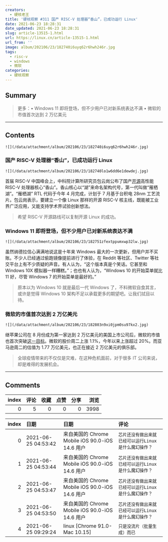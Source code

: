 ```yaml
---
creators:
  - 硬核老王
title: '硬核观察 #311 国产 RISC-V 处理器“香山”，已成功运行 Linux'
date: 2021-06-23 18:28:31
date_updated: 2021-06-23 18:28:31
slug: article-13515-1.html
url: https://linux.cn/article-13515-1.html
url_from: ''
image: album/202106/23/182740i6uyq62r6hwh246r.jpg
tags:
  - risc-v
  - windows
  - 微软
categories:
  - 硬核观察
---
```


## Summary

> 更多：• Windows 11 即将登场，但不少用户已对新系统表达不满 • 微软的市值首次达到 2 万亿美元

***

<!-- more -->

## Contents

`![](/data/attachment/album/202106/23/182740i6uyq62r6hwh246r.jpg)`

### 国产 RISC-V 处理器“香山”，已成功运行 Linux

`![](/data/attachment/album/202106/23/182740lo1w6dd6e1dewdej.jpg)`

首届 RISC-V 中国峰会上，中科院计算所研究员包云岗公布了国产[开源](https://github.com/OpenXiangShan/XiangShan)高性能 RISC-V 处理器核心“香山”。香山核心以“湖”来命名架构代号，第一代叫做“雁栖湖”。“雁栖湖” RTL 代码于今年 4 月完成，计划于 7 月基于台积电 28nm 工艺流片。包云岗表示，要建立一个像 Linux 那样的开源 RISC-V 核主线，既能被工业界广泛应用，又能支持学术界试验创新想法。

> 
> 希望 RISC-V 开源路线可以复制开源 Linux 的成功。
> 
> 
> 

### Windows 11 即将登场，但不少用户已对新系统表达不满

`![](/data/attachment/album/202106/23/182751zfextppumxwp32lw.jpg)`

虽然纳德拉信心满满地说这是十年来 Windows 最大的一次更新，但用户并不买账。不少人已经通过偷跑镜像提前进行了体验，在 Reddit 等社区、Twitter 等社交平台上有不少质疑的声音。有人认为，“这个版本真是个笑话。它甚至和 Windows 10X 模拟器一样糟糕。”；也也有人认为，“Windows 10 的开始菜单就比 11 好，尽管 Windows 7 的开始菜单是最好的。”

> 
> 原本以为 Windows 10 就是最后一代 Windows 了，不料微软自食其言，或许是觉得 Windows 10 架构不足以承载更多的期望吧。让我们拭目以待。
> 
> 
> 

### 微软的市值首次达到 2 万亿美元

`![](/data/attachment/album/202106/23/182803n9xi0jpm0su97kx2.jpg)`

继苹果公司在 8 月份成为第一家达到 2 万亿美元的美国上市公司后，微软的市值也首次突破[这一目标](https://www.geekwire.com/2021/microsoft-hits-2-trillion-market-cap-first-time-ever/)。微软的股价周二上涨 1.1%，今年以来上涨超过 20%。而亚马逊周二的估值为 1.77 万亿美元，也正在接近 2 万亿美元的俱乐部。

> 
> 全球疫情带来的不仅仅是灾难，在这种危机面前，对于很多 IT 公司来说，却是难得的发展机会。
> 
> 
>

***

## Comments


|   index |   评论 |   收藏 |   点赞 |   分享 |   浏览 |
|--------:|-------:|-------:|-------:|-------:|-------:|
|       0 |      5 |      0 |      0 |      0 |   3998 |

|   index | 日期                | 日期                                            | 评论                                                  |
|--------:|:--------------------|:------------------------------------------------|:------------------------------------------------------|
|       0 | 2021-06-25 04:53:42 | 来自美国的 Chrome Mobile iOS 90.0-iOS 14.6 用户 | `芯片还没有做出来就已经可以运行Linux是什么魔幻操作？` |
|       1 | 2021-06-25 04:53:44 | 来自美国的 Chrome Mobile iOS 90.0-iOS 14.6 用户 | `芯片还没有做出来就已经可以运行Linux是什么魔幻操作？` |
|       2 | 2021-06-25 04:53:47 | 来自美国的 Chrome Mobile iOS 90.0-iOS 14.6 用户 | `芯片还没有做出来就已经可以运行Linux是什么魔幻操作？` |
|       3 | 2021-06-25 04:53:50 | 来自美国的 Chrome Mobile iOS 90.0-iOS 14.6 用户 | `芯片还没有做出来就已经可以运行Linux是什么魔幻操作？` |
|       4 | 2021-06-25 09:29:24 | linux [Chrome 91.0-Mac 10.15]                   | `只是没流片（批量生成）而已`                          |
